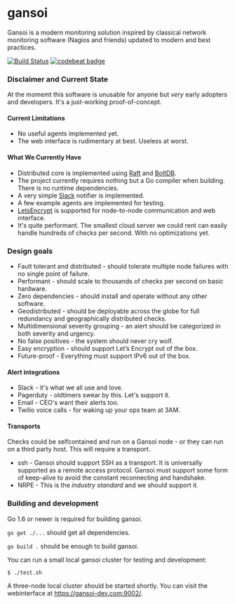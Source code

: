 gansoi
======

Gansoi is a modern monitoring solution inspired by classical network monitoring
software (Nagios and friends) updated to modern and best practices.

[![Build Status](https://travis-ci.org/gansoi/gansoi.svg?branch=master)](https://travis-ci.org/gansoi/gansoi)
[![codebeat badge](https://codebeat.co/badges/3f6e63cc-d32d-4962-a285-0f3a71d6cb80)](https://codebeat.co/projects/github-com-gansoi-gansoi)

### Disclaimer and Current State

At the momemt this software is unusable for anyone but *very* early adopters
and developers. It's a just-working proof-of-concept.

#### Current Limitations

- No useful agents implemented yet.
- The web interface is rudimentary at best. Useless at worst.

#### What We Currently Have

- Distributed core is implemented using [Raft](https://raft.github.io/) and
  [BoltDB](https://github.com/boltdb/bolt).
- The project currently requires nothing but a Go compiler when building. There
  is no runtime dependencies.
- A very simple [Slack](https://slack.com/) notifier is implemented.
- A few example agents are implemented for testing.
- [LetsEncrypt](https://letsencrypt.org/) is supported for node-to-node
  communication and web interface.
- It's quite performant. The smallest cloud server we could rent can easily
  handle hundreds of checks per second. With no optimizations yet.

### Design goals

- Fault tolerant and distributed - should tolerate multiple node failures with no single point of failure.
- Performant - should scale to thousands of checks per second on basic hardware.
- Zero dependencies - should install and operate without any other software.
- Geodistributed - should be deployable across the globe for full redundancy and geographically distributed checks.
- Multidimensional severity grouping - an alert should be categorized in both severity and urgency.
- No false positives - the system should never cry wolf.
- Easy encryption - should support Let’s Encrypt out of the box.
- Future-proof - Everything must support IPv6 out of the box.

#### Alert integrations

- Slack - it's what we all use and love.
- Pagerduty - oldtimers swear by this. Let's support it.
- Email - CEO's want their alerts too.
- Twilio voice calls - for waking up your ops team at 3AM.

#### Transports

Checks could be selfcontained and run on a Gansoi node - or they can run on a
third party host. This will require a transport.

- ssh - Gansoi should support SSH as a transport. It is universally supported as a remote access protocol. Gansoi must support some form of keep-alive to avoid the constant reconnecting and handshake.
- NRPE - This is the *industry standard* and we should support it.

### Building and development

Go 1.6 or newer is required for building gansoi.

`go get ./...` should get all dependencies.

`go build .` should be enough to build gansoi.

You can run a small local gansoi cluster for testing and development:

    $ ./test.sh

A three-node local cluster should be started shortly. You can visit the webinterface at https://gansoi-dev.com:9002/.
